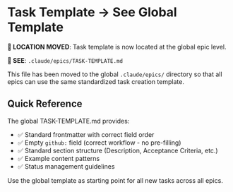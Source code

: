 # Task Template → See Global Template

**📍 LOCATION MOVED**: Task template is now located at the global epic level.

**🔗 SEE**: `.claude/epics/TASK-TEMPLATE.md`

This file has been moved to the global `.claude/epics/` directory so that all epics can use the same standardized task creation template.

## Quick Reference

The global TASK-TEMPLATE.md provides:
- ✅ Standard frontmatter with correct field order
- ✅ Empty `github:` field (correct workflow - no pre-filling)
- ✅ Standard section structure (Description, Acceptance Criteria, etc.)
- ✅ Example content patterns
- ✅ Status management guidelines

Use the global template as starting point for all new tasks across all epics.